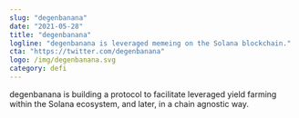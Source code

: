 ```yaml
---
slug: "degenbanana"
date: "2021-05-28"
title: "degenbanana"
logline: "degenbanana is leveraged memeing on the Solana blockchain."
cta: "https://twitter.com/degenbanana"
logo: /img/degenbanana.svg
category: defi 
---
```



degenbanana is building a protocol to facilitate leveraged yield farming within the Solana ecosystem, and later, in a chain agnostic way.